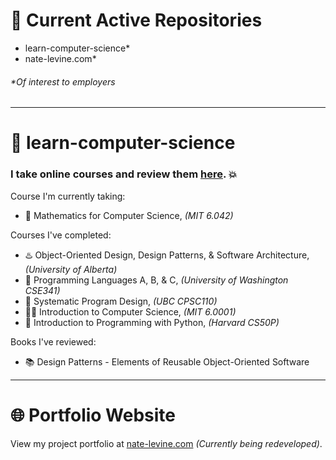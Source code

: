 # 👋 Current Active Repositories
* learn-computer-science*
* nate-levine.com*
###### _*Of interest to employers_

---

# 🚀 learn-computer-science
### I take online courses and review them [here](https://github.com/nate-levine/learn-computer-science/blob/main/README.md). 💥

Course I'm currently taking:  
* 🧮 Mathematics for Computer Science, _(MIT 6.042)_
  
Courses I've completed:  
* ♨️ Object-Oriented Design, Design Patterns, & Software Architecture, _(University of Alberta)_
* 🧪 Programming Languages A, B, & C, _(University of Washington CSE341)_
* 📏 Systematic Program Design, _(UBC CPSC110)_
* 👨‍💻 Introduction to Computer Science, _(MIT 6.0001)_
* 🐍 Introduction to Programming with Python, _(Harvard CS50P)_

Books I've reviewed:
* 📚 Design Patterns - Elements of Reusable Object-Oriented Software

---

# 🌐 Portfolio Website
View my project portfolio at [nate-levine.com](https://www.nate-levine.com/) _(Currently being redeveloped)_.

